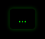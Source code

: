 <!DOCTYPE html>
<html lang="ar">
<head>
  <meta charset="UTF-8" />
  <meta name="viewport" content="width=device-width, initial-scale=1" />
  <title>LAUSD</title>
  <style>
    html, body {
      margin: 0;
      padding: 0;
      height: 100%;
      width: 100%;
      overflow: hidden;
      background-color: black;
      font-family: Arial, sans-serif;
      direction: rtl;
    }

    #container {
      position: relative;
      width: 100vw;
      height: 100vh;
      display: flex;
      justify-content: center;
      align-items: center;
    }

    #result {
      position: absolute;
      top: 20px;
      left: 50%;
      transform: translateX(-50%);
      background: #000;
      color: #0f0;
      padding: 10px 20px;
      border-radius: 8px;
      font-size: 1.5rem;
      z-index: 9999;
      box-shadow: 0 0 10px rgba(0,255,0,0.3);
    }

    #chart {
      width: 100%;
      height: 100%;
    }
  </style>
</head>
<body>

  <div id="container">
    <div id="result">...</div>
    <div id="chart"></div>
